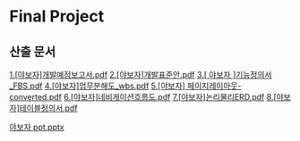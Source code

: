 # Final Project

## 산출 문서


[1.[야보자]개발예정보고서.pdf](https://github.com/kangilchoi/protfolio/files/2897686/1.pdf)
[2.[야보자]개발표준안.pdf](https://github.com/kangilchoi/protfolio/files/2897687/2.pdf)
[3.[ 야보자 ]기능정의서_FBS.pdf](https://github.com/kangilchoi/protfolio/files/2897688/3._FBS.pdf)
[4.[야보자]업무분해도_wbs.pdf](https://github.com/kangilchoi/protfolio/files/2897689/4._wbs.pdf)
[5.[야보자] 페이지레이아웃-converted.pdf](https://github.com/kangilchoi/protfolio/files/2897690/5.-converted.pdf)
[6.[야보자]네비게이션흐름도.pdf](https://github.com/kangilchoi/protfolio/files/2897691/6.pdf)
[7.[야보자]논리물리ERD.pdf](https://github.com/kangilchoi/protfolio/files/2897684/7.ERD.pdf)
[8.[야보자]테이블정의서.pdf](https://github.com/kangilchoi/protfolio/files/2897685/8.pdf)


[야보자 ppt.pptx](https://github.com/kangilchoi/protfolio/files/2897692/4.ppt.pptx)


